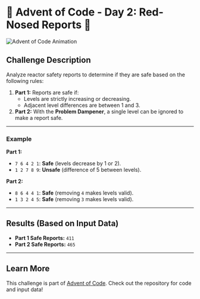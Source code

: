 # 🎄 Advent of Code - Day 2: Red-Nosed Reports 🎄

![Advent of Code Animation](https://user-images.githubusercontent.com/your-gif-link.gif)

## Challenge Description

Analyze reactor safety reports to determine if they are safe based on the following rules:

1. **Part 1:** Reports are safe if:
    - Levels are strictly increasing or decreasing.
    - Adjacent level differences are between 1 and 3.
2. **Part 2:** With the **Problem Dampener**, a single level can be ignored to make a report safe.

---

### Example

**Part 1:**

-   `7 6 4 2 1`: **Safe** (levels decrease by 1 or 2).
-   `1 2 7 8 9`: **Unsafe** (difference of 5 between levels).

**Part 2:**

-   `8 6 4 4 1`: **Safe** (removing `4` makes levels valid).
-   `1 3 2 4 5`: **Safe** (removing `3` makes levels valid).

---

## Results (Based on Input Data)

-   **Part 1 Safe Reports:** `411`
-   **Part 2 Safe Reports:** `465`

---

## Learn More

This challenge is part of [Advent of Code](https://adventofcode.com/). Check out the repository for code and input data!
